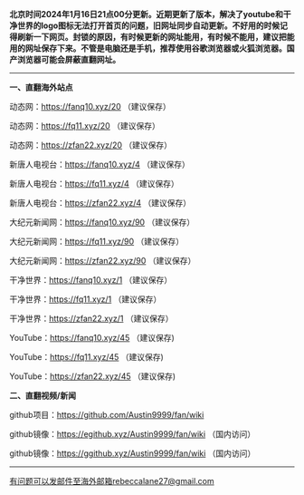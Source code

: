 **北京时间2024年1月16日21点00分更新。近期更新了版本，解决了youtube和干净世界的logo图标无法打开首页的问题，旧网址同步自动更新。不好用的时候记得刷新一下网页。封锁的原因，有时候更新的网址能用，有时候不能用，建议把能用的网址保存下来。不管是电脑还是手机，推荐使用谷歌浏览器或火狐浏览器。国产浏览器可能会屏蔽直翻网址。**

***

**一、直翻海外站点**

动态网：https://fanq10.xyz/20 （建议保存）

动态网：https://fq11.xyz/20 （建议保存）

动态网：https://zfan22.xyz/20 （建议保存）

新唐人电视台：https://fanq10.xyz/4 （建议保存）

新唐人电视台：https://fq11.xyz/4 （建议保存）

新唐人电视台：https://zfan22.xyz/4 （建议保存）

大纪元新闻网：https://fanq10.xyz/90 （建议保存）

大纪元新闻网：https://fq11.xyz/90 （建议保存）

大纪元新闻网：https://zfan22.xyz/90 （建议保存）

干净世界：https://fanq10.xyz/1 （建议保存）

干净世界：https://fq11.xyz/1 （建议保存）

干净世界：https://zfan22.xyz/1 （建议保存）

YouTube：https://fanq10.xyz/45 （建议保存)

YouTube：https://fq11.xyz/45 （建议保存)

YouTube：https://zfan22.xyz/45 （建议保存)

**二、直翻视频/新闻**

github项目：https://github.com/Austin9999/fan/wiki

github镜像：https://egithub.xyz/Austin9999/fan/wiki （国内访问）

github镜像：https://ggithub.xyz/Austin9999/fan/wiki （国内访问）

***


有问题可以发邮件至海外邮箱rebeccalane27@gmail.com

